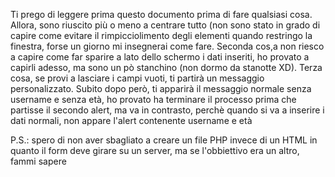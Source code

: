  Ti prego di leggere prima questo documento prima di fare qualsiasi cosa.
 Allora, sono riuscito più o meno a centrare tutto (non sono stato in grado di capire come evitare il rimpicciolimento degli elementi quando restringo la finestra, forse un giorno mi insegnerai come fare.
 Seconda cos,a non riesco a capire come far sparire a lato dello schermo i dati inseriti, ho provato a capirli adesso, ma sono un pò stanchino (non dormo da stanotte XD).
 Terza cosa, se provi a lasciare i campi vuoti, ti partirà un messaggio personalizzato. Subito dopo però, ti apparirà il messaggio normale senza username e senza età, ho provato ha terminare il processo prima che partisse il secondo alert, ma va in contrasto, perchè quando si va a inserire i dati normali, non appare l'alert contenente username e età
 
 P.S.: spero di non aver sbagliato a creare un file PHP invece di un HTML in quanto il form deve girare su un server, ma se l'obbiettivo era un altro, fammi sapere
